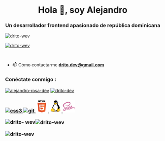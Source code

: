 <h1 align="center">Hola 👋, soy Alejandro</h1>
<h3 align="center">Un desarrollador frontend apasionado de república dominicana</h3>

<p align="left"> <img src= "https://komarev.com/ghpvc/?username=drito-wev&label=Profile%20views&color=0e75b6&style=flat" alt="drito-wev" /> </p>

<p align="left"> <a href ="https://github.com/ryo-ma/github-profile-trofeo"><img src="https://github-perfil-trofeo.vercel.app/?username=drito-wev" alt=" drito-wev" /></a> </p>

<p align="left"> <a href="https://twitter.com/" target="blank"><img src="https:/ /img.shields.io/twitter/follow/?logo=twitter&style=for-the-badge" alt="" /></a> </p>

- 📫 Cómo contactarme **drito.dev@gmail.com**

<h3 align="left">Conéctate conmigo :</h3>
<p align="izquierda">
<a href="https://linkedin.com/in/alejandro-rosa-dev" target="blank"><img align="center" src="https://raw.githubusercontent.com/rahuldkjain/github -profile-readme-generator/master/src/images/icons/Social/linked-in-alt.svg" alt="alejandro-rosa-dev" height="30" width="40" /></a>
<a href="https://instagram.com/drito-dev" target="blank"><img align="center" src="https://raw.githubusercontent.com/rahuldkjain/github-profile-readme -generator/master/src/images/icons/Social/instagram.svg" alt="drito-dev" height="30" width="40" /></a> </p> <h3 align="
left

" ">Idiomas y Herramientas:</h3>
<p align="left"> <a href="https://www.w3schools.com/css/" target="_blank" rel="noreferrer"> <img src="https://raw.githubusercontent. com/devicons/devicon/master/icons/css3/css3-original-wordmark.svg" alt="css3" width="40" height="40"/> </a> <a href="https:// git-scm.com/" target="_blank" rel="noreferrer"> <img src="https://www.vectorlogo.zone/logos/git-scm/git-scm-icon.svg" alt=" git" width="40" height="40"/> </a> <a href="https://www.w3.org/html/" target="_blank" rel="noreferrer"> <img src ="https://raw.githubusercontent.com/devicons/devicon/master/icons/html5/html5-original-wordmark.svg" alt="html5" width="40" height="40"/> </a> <a href="https:// www.linux.org/" target="_blank" rel="noreferrer"> <img src="https://raw.githubusercontent.com/devicons/devicon/master/icons/linux/linux-original.svg" alt ="linux" width="40" height="40"/> </a> <a href="https://sass-lang.com" target="_blank" rel="noreferrer"> <img src= "https://raw.githubusercontent.com/devicons/devicon/master/icons/sass/sass-original.svg" alt="sass" width="40" height="40"/> </a> </ p>

<p><img align="left" src="https://github-readme-stats.vercel.app/api/top-langs?username=drito-wev&show_icons=true&locale=en&layout=compact" alt="drito- wev" /></p>

<p> <img align="center" src="https://github-readme-stats.vercel.app/api?username=drito-wev&show_icons=true&locale=en" alt ="drito-wev" /></p>

<p><img align="center" src="https://github-readme-streak-stats.herokuapp.com/?user=drito-wev&" alt= "drito-wev" /></p>
